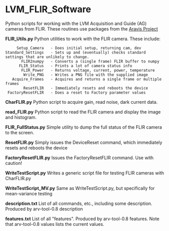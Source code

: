 # LVM_FLIR_Software
 Python scripts for working with the LVM Acquisition and Guide (AG) cameras from FLIR. These routines use packages from the [Aravis Project](https://github.com/AravisProject)

**FLIR_Utils.py** Python utilities to work with the FLIR camera. These include:

         Setup_Camera   - Does initial setup, returning cam, dev
    Standard_Settings   - Sets up and (eventually) checks standard settings that are unlikely to change.
           FLIR2numpy   - Converts a (single frame) FLIR buffer to numpy
          FLIR_Status   - Prints a lot of camera status info
           FLIR_Power   - Returns voltage, current, power, temperature
            Write_PNG   - Writes a PNG file with the supplied image
       Acquire_Frames   - Acquires and returns a single frame or multiple frames
            ResetFLIR   - Immediately resets and reboots the device
     FactoryResetFLIR   - Does a reset to Factory parameter values

**CharFLIR.py** Python script to acquire gain, read noise, dark current data.

**read_FLIR.py** Python script to read the FLIR camera and display the image and histogram.

**FLIR_FullStatus.py** Simple utility to dump the full status of the FLIR camera to the screen.

**ResetFLIR.py** Simply issues the DeviceReset command, which immediately resets and reboots the device

**FactoryResetFLIR.py** Issues the FactoryResetFLIR command. Use with caution!

**WriteTestScript.py** Writes a generic script file for testing FLIR cameras with CharFLIR.py

**WriteTestScript_MV.py** Same as WriteTestScript.py, but specifically for mean-variance testing

**description.txt** List of all commands, etc., including some description. Produced by arv-tool-0.8 description

**features.txt** List of all "features". Produced by arv-tool-0.8 features. Note that arv-tool-0.8 values lists the current values.

